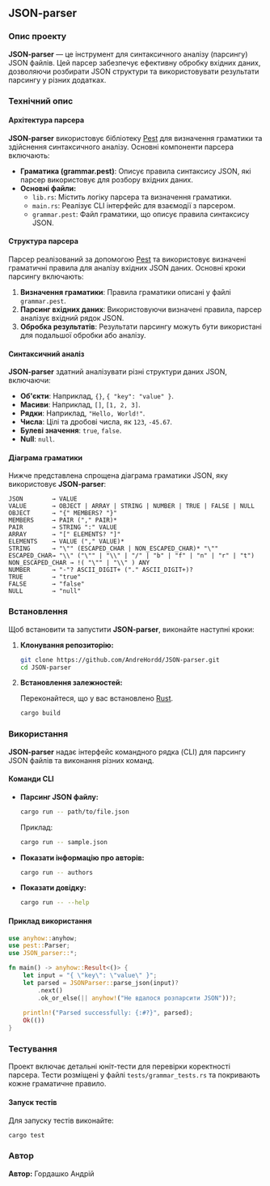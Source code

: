 ## JSON-parser

### Опис проекту

**JSON-parser** — це інструмент для синтаксичного аналізу (парсингу) JSON файлів. Цей парсер забезпечує ефективну обробку вхідних даних, дозволяючи розбирати JSON структури та використовувати результати парсингу у різних додатках.

### Технічний опис

#### Архітектура парсера

**JSON-parser** використовує бібліотеку [Pest](https://pest.rs/) для визначення граматики та здійснення синтаксичного аналізу. Основні компоненти парсера включають:

- **Граматика (grammar.pest)**: Описує правила синтаксису JSON, які парсер використовує для розбору вхідних даних.
- **Основні файли:**
  - `lib.rs`: Містить логіку парсера та визначення граматики.
  - `main.rs`: Реалізує CLI інтерфейс для взаємодії з парсером.
  - `grammar.pest`: Файл граматики, що описує правила синтаксису JSON.

#### Структура парсера

Парсер реалізований за допомогою [Pest](https://pest.rs/) та використовує визначені граматичні правила для аналізу вхідних JSON даних. Основні кроки парсингу включають:

1. **Визначення граматики**: Правила граматики описані у файлі `grammar.pest`.
2. **Парсинг вхідних даних**: Використовуючи визначені правила, парсер аналізує вхідний рядок JSON.
3. **Обробка результатів**: Результати парсингу можуть бути використані для подальшої обробки або аналізу.

#### Синтаксичний аналіз

**JSON-parser** здатний аналізувати різні структури даних JSON, включаючи:

- **Об'єкти**: Наприклад, `{}`, `{ "key": "value" }`.
- **Масиви**: Наприклад, `[]`, `[1, 2, 3]`.
- **Рядки**: Наприклад, `"Hello, World!"`.
- **Числа**: Цілі та дробові числа, як `123`, `-45.67`.
- **Булеві значення**: `true`, `false`.
- **Null**: `null`.

#### Діаграма граматики

Нижче представлена спрощена діаграма граматики JSON, яку використовує **JSON-parser**:

```
JSON        → VALUE
VALUE       → OBJECT | ARRAY | STRING | NUMBER | TRUE | FALSE | NULL
OBJECT      → "{" MEMBERS? "}"
MEMBERS     → PAIR ("," PAIR)*
PAIR        → STRING ":" VALUE
ARRAY       → "[" ELEMENTS? "]"
ELEMENTS    → VALUE ("," VALUE)*
STRING      → "\"" (ESCAPED_CHAR | NON_ESCAPED_CHAR)* "\""
ESCAPED_CHAR→ "\\" ("\"" | "\\" | "/" | "b" | "f" | "n" | "r" | "t")
NON_ESCAPED_CHAR → !( "\"" | "\\" ) ANY
NUMBER      → "-"? ASCII_DIGIT+ ("." ASCII_DIGIT+)?
TRUE        → "true"
FALSE       → "false"
NULL        → "null"
```


### Встановлення

Щоб встановити та запустити **JSON-parser**, виконайте наступні кроки:

1. **Клонування репозиторію:**

   ```bash
   git clone https://github.com/AndreHordd/JSON-parser.git
   cd JSON-parser
   ```

2. **Встановлення залежностей:**

   Переконайтеся, що у вас встановлено [Rust](https://www.rust-lang.org/).

   ```bash
   cargo build
   ```

### Використання

**JSON-parser** надає інтерфейс командного рядка (CLI) для парсингу JSON файлів та виконання різних команд.

#### Команди CLI

- **Парсинг JSON файлу:**

  ```bash
  cargo run -- path/to/file.json
  ```

  Приклад:

  ```bash
  cargo run -- sample.json
  ```

- **Показати інформацію про авторів:**

  ```bash
  cargo run -- authors
  ```

- **Показати довідку:**

  ```bash
  cargo run -- --help
  ```

#### Приклад використання

```rust
use anyhow::anyhow;
use pest::Parser;
use JSON_parser::*;

fn main() -> anyhow::Result<()> {
    let input = "{ \"key\": \"value\" }";
    let parsed = JSONParser::parse_json(input)?
        .next()
        .ok_or_else(|| anyhow!("Не вдалося розпарсити JSON"))?;
    
    println!("Parsed successfully: {:#?}", parsed);
    Ok(())
}
```

### Тестування

Проект включає детальні юніт-тести для перевірки коректності парсера. Тести розміщені у файлі `tests/grammar_tests.rs` та покривають кожне граматичне правило.

#### Запуск тестів

Для запуску тестів виконайте:

```bash
cargo test
```

### Автор

**Автор:** Гордашко Андрій

